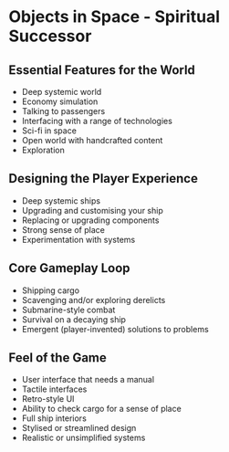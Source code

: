 # Objects in Space - Spiritual Successor

## Essential Features for the World
- Deep systemic world
- Economy simulation
- Talking to passengers
- Interfacing with a range of technologies
- Sci-fi in space
- Open world with handcrafted content
- Exploration

## Designing the Player Experience
- Deep systemic ships
- Upgrading and customising your ship
- Replacing or upgrading components
- Strong sense of place
- Experimentation with systems

## Core Gameplay Loop
- Shipping cargo
- Scavenging and/or exploring derelicts
- Submarine-style combat
- Survival on a decaying ship
- Emergent (player-invented) solutions to problems

## Feel of the Game
- User interface that needs a manual
- Tactile interfaces
- Retro-style UI
- Ability to check cargo for a sense of place
- Full ship interiors
- Stylised or streamlined design
- Realistic or unsimplified systems
